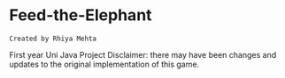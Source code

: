 # Feed-the-Elephant
    Created by Rhiya Mehta
  First year Uni Java Project
Disclaimer: there may have been changes and updates to the original implementation of this game.
